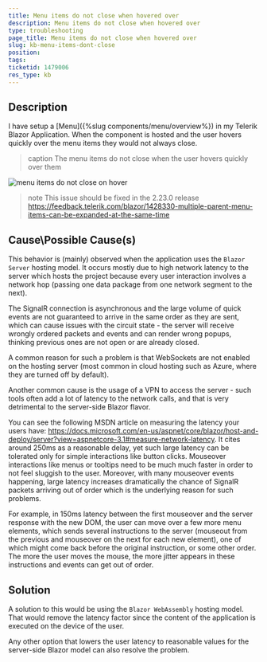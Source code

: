 ```yaml
---
title: Menu items do not close when hovered over
description: Menu items do not close when hovered over
type: troubleshooting
page_title: Menu items do not close when hovered over
slug: kb-menu-items-dont-close
position: 
tags: 
ticketid: 1479006
res_type: kb
---
```


## Description

I have setup a [Menu]({%slug components/menu/overview%}) in my Telerik Blazor Application. When the component is hosted and the user hovers quickly over the menu items they would not always close.

>caption The menu items do not close when the user hovers quickly over them

![menu items do not close on hover](images/menu-items-dont-close.gif)

>note This issue should be fixed in the 2.23.0 release https://feedback.telerik.com/blazor/1428330-multiple-parent-menu-items-can-be-expanded-at-the-same-time
   
## Cause\Possible Cause(s)

This behavior is (mainly) observed when the application uses the `Blazor Server` hosting model. It occurs mostly due to high network latency to the server which hosts the project because every user interaction involves a network hop (passing one data package from one network segment to the next). 

The SignalR connection is asynchronous and the large volume of quick events are not guaranteed to arrive in the same order as they are sent, which can cause issues with the circuit state - the server will receive wrongly ordered packets and events and can render wrong popups, thinking previous ones are not open or are already closed.

A common reason for such a problem is that WebSockets are not enabled on the hosting server (most common in cloud hosting such as Azure, where they are turned off by default).

Another common cause is the usage of a VPN to access the server - such tools often add a lot of latency to the network calls, and that is very detrimental to the server-side Blazor flavor.

You can see the following MSDN article on measuring the latency your users have: <a href="https://docs.microsoft.com/en-us/aspnet/core/blazor/host-and-deploy/server?view=aspnetcore-3.1#measure-network-latency" target="_blank">https://docs.microsoft.com/en-us/aspnet/core/blazor/host-and-deploy/server?view=aspnetcore-3.1#measure-network-latency</a>. It cites around 250ms as a reasonable delay, yet 
such large latency can be tolerated only for simple interactions like button clicks. Mouseover interactions like menus or tooltips need to be much much faster in order to not feel sluggish to the user. Moreover, with many mouseover events happening, large latency increases dramatically the chance of SignalR packets arriving out of order which is the underlying reason for such problems. 

For example, in 150ms latency between the first mouseover and the server response with the new DOM, the user can move over a few more menu elements, which sends several instructions to the server (mouseout from the previous and mouseover on the next for each new element), one of which might come back before the original instruction, or some other order. The more the user moves the mouse, the more jitter appears in these instructions and events can get out of order.

## Solution

A solution to this would be using the `Blazor WebAssembly` hosting model. That would remove the latency factor since the content of the application is executed on the device of the user.

Any other option that lowers the user latency to reasonable values for the server-side Blazor model can also resolve the problem.